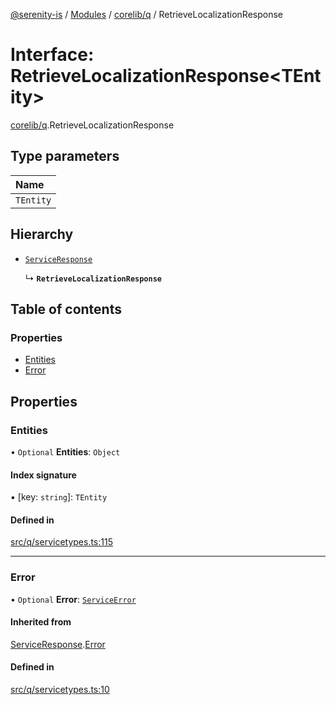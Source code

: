[@serenity-is](../README.md) / [Modules](../modules.md) / [corelib/q](../modules/corelib_q.md) / RetrieveLocalizationResponse

# Interface: RetrieveLocalizationResponse<TEntity\>

[corelib/q](../modules/corelib_q.md).RetrieveLocalizationResponse

## Type parameters

| Name |
| :------ |
| `TEntity` |

## Hierarchy

- [`ServiceResponse`](corelib_q.ServiceResponse.md)

  ↳ **`RetrieveLocalizationResponse`**

## Table of contents

### Properties

- [Entities](corelib_q.RetrieveLocalizationResponse.md#entities)
- [Error](corelib_q.RetrieveLocalizationResponse.md#error)

## Properties

### Entities

• `Optional` **Entities**: `Object`

#### Index signature

▪ [key: `string`]: `TEntity`

#### Defined in

[src/q/servicetypes.ts:115](https://github.com/serenity-is/serenity/blob/master/packages/corelib/src/q/servicetypes.ts#L115)

___

### Error

• `Optional` **Error**: [`ServiceError`](corelib_q.ServiceError.md)

#### Inherited from

[ServiceResponse](corelib_q.ServiceResponse.md).[Error](corelib_q.ServiceResponse.md#error)

#### Defined in

[src/q/servicetypes.ts:10](https://github.com/serenity-is/serenity/blob/master/packages/corelib/src/q/servicetypes.ts#L10)
